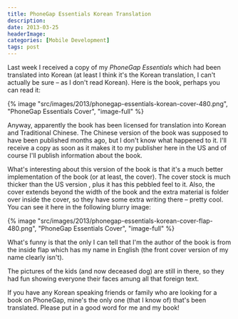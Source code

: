 ```yaml
---
title: PhoneGap Essentials Korean Translation
description: 
date: 2013-03-25
headerImage: 
categories: [Mobile Development]
tags: post
---
```


Last week I received a copy of my *PhoneGap Essentials* which had been translated into Korean (at least I think it's the Korean translation, I can't actually be sure – as I don't read Korean). Here is the book, perhaps you can read it:

{% image "src/images/2013/phonegap-essentials-korean-cover-480.png", "PhoneGap Essentials Cover", "image-full" %}

Anyway, apparently the book has been licensed for translation into Korean and Traditional Chinese. The Chinese version of the book was supposed to have been published months ago, but I don't know what happened to it. I'll receive a copy as soon as it makes it to my publisher here in the US and of course I'll publish information about the book.

What's interesting about this version of the book is that it's a much better implementation of the book (or at least, the cover). The cover stock is much thicker than the US version , plus it has this pebbled feel to it. Also, the cover extends beyond the width of the book and the extra material is folder over inside the cover, so they have some extra writing there – pretty cool. You can see it here in the following blurry image:

{% image "src/images/2013/phonegap-essentials-korean-cover-flap-480.png", "PhoneGap Essentials Cover", "image-full" %}

What's funny is that the only I can tell that I'm the author of the book is from the inside flap which has my name in English (the front cover version of my name clearly isn't).

The pictures of the kids (and now deceased dog) are still in there, so they had fun showing everyone their faces amung all that foreign text.

If you have any Korean speaking friends or family who are looking for a book on PhoneGap, mine's the only one (that I know of) that's been translated. Please put in a good word for me and my book!